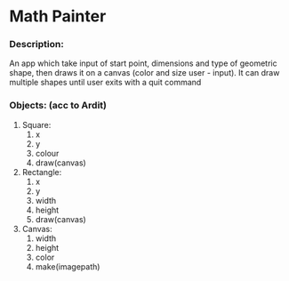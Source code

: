 # Math Painter

### Description: 
An app which take input of start point, dimensions and type of geometric shape, then draws it on a canvas (color and size user - input). It can draw multiple shapes until user exits with a quit command

### Objects: (acc to Ardit)
   1. Square:
      1. x
      2. y
      3. colour
      4. draw(canvas)
   2. Rectangle:
      1. x
      2. y
      3. width
      4. height
      5. draw(canvas)
   3. Canvas:
      1. width
      2. height
      3. color
      4. make(imagepath)

